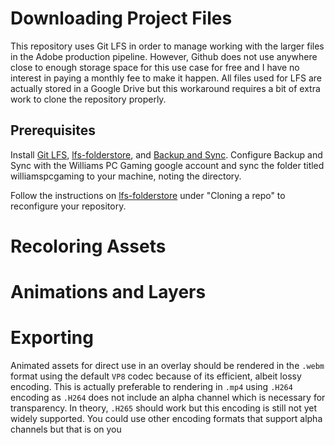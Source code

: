 # Downloading Project Files
This repository uses Git LFS in order to manage working with the larger files in the Adobe production pipeline. However, Github does not use anywhere close to enough storage space for this use case for free and I have no interest in paying a monthly fee to make it happen. All files used for LFS are actually stored in a Google Drive but this workaround requires a bit of extra work to clone the repository properly. 

## Prerequisites

Install [Git LFS](https://git-lfs.github.com/), [lfs-folderstore](https://github.com/sinbad/lfs-folderstore), and [Backup and Sync](https://www.google.com/drive/download/). Configure Backup and Sync with the Williams PC Gaming google account and sync the folder titled williamspcgaming to your machine, noting the directory.

Follow the instructions on [lfs-folderstore](https://github.com/sinbad/lfs-folderstore) under "Cloning a repo" to reconfigure your repository.

# Recoloring Assets

# Animations and Layers

# Exporting
Animated assets for direct use in an overlay should be rendered in the `.webm` format using the default `VP8` codec because of its efficient, albeit lossy encoding. This is actually preferable to rendering in `.mp4` using `.H264` encoding as `.H264` does not include an alpha channel which is necessary for transparency. In theory, `.H265` should work but this encoding is still not yet widely supported. You could use other encoding formats that support alpha channels but that is on you